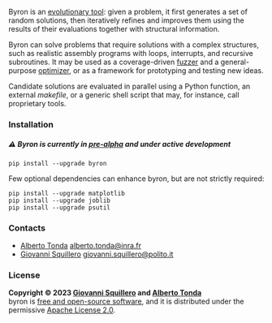 Byron is an [evolutionary tool](https://en.wikipedia.org/wiki/Evolutionary_algorithm): given a problem, it first generates a set of random solutions, then iteratively refines and improves them using the results of their evaluations together with structural information.

Byron can solve problems that require solutions with a complex structures, such as realistic assembly programs with loops, interrupts, and recursive subroutines. It may be used as a coverage-driven [fuzzer](https://en.wikipedia.org/wiki/Fuzzing) and a general-purpose [optimizer](https://en.wikipedia.org/wiki/Engineering_optimization), or as a framework for prototyping and testing new ideas.

Candidate solutions are evaluated in parallel using a Python function, an external *makefile*, or a generic shell script that may, for instance, call proprietary tools.

### Installation

##### ⚠️ Byron is currently in [pre-alpha](https://en.wikipedia.org/wiki/Software_release_life_cycle#Pre-alpha) and under active development

```
pip install --upgrade byron
```

Few optional dependencies can enhance byron, but are not strictly required:

```
pip install --upgrade matplotlib
pip install --upgrade joblib
pip install --upgrade psutil
```

### Contacts

* [Alberto Tonda](https://github.com/albertotonda/) <alberto.tonda@inra.fr>
* [Giovanni Squillero](https://github.com/squillero) <giovanni.squillero@polito.it>

### License

**Copyright © 2023 [Giovanni Squillero](https://github.com/squillero) and [Alberto Tonda](https://github.com/albertotonda/)**  
byron is [free and open-source software](https://en.wikipedia.org/wiki/Free_and_open-source_software), and it is distributed under the permissive [Apache License 2.0](https://opensource.org/license/apache-2-0/).
